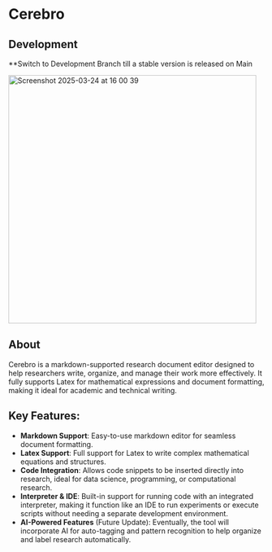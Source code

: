 # Cerebro
## Development
**Switch to Development Branch till a stable version is released on Main

<img width="488" alt="Screenshot 2025-03-24 at 16 00 39" src="https://github.com/user-attachments/assets/ca92a873-e8a9-4919-b667-b4a25385a2c0" />

## About
Cerebro is a markdown-supported research document editor designed to help researchers write, organize, and manage their work more effectively. It fully supports Latex for mathematical expressions and document formatting, making it ideal for academic and technical writing.

## Key Features:
- **Markdown Support**: Easy-to-use markdown editor for seamless document formatting.
- **Latex Support**: Full support for Latex to write complex mathematical equations and structures.
- **Code Integration**: Allows code snippets to be inserted directly into research, ideal for data science, programming, or computational research.
- **Interpreter & IDE**: Built-in support for running code with an integrated interpreter, making it function like an IDE to run experiments or execute scripts without needing a separate development environment.
- **AI-Powered Features** (Future Update): Eventually, the tool will incorporate AI for auto-tagging and pattern recognition to help organize and label research automatically.

